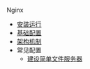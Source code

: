 Nginx 

* [安装运行](./nginx/install.md)
* [基础配置](./nginx/conf.md)
* [架构机制](./nginx/structure.md)
* 常见配置
    * [建设简单文件服务器](./nginx/file.md)
